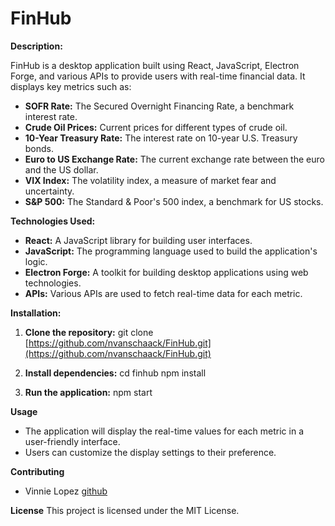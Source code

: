 # FinHub

**Description:**

FinHub is a desktop application built using React, JavaScript, Electron Forge, and various APIs to provide users with real-time financial data. It displays key metrics such as:

* **SOFR Rate:** The Secured Overnight Financing Rate, a benchmark interest rate.
* **Crude Oil Prices:** Current prices for different types of crude oil.
* **10-Year Treasury Rate:** The interest rate on 10-year U.S. Treasury bonds.
* **Euro to US Exchange Rate:** The current exchange rate between the euro and the US dollar.
* **VIX Index:** The volatility index, a measure of market fear and uncertainty.
* **S&P 500:** The Standard & Poor's 500 index, a benchmark for US stocks.

**Technologies Used:**

* **React:** A JavaScript library for building user interfaces.
* **JavaScript:** The programming language used to build the application's logic.
* **Electron Forge:** A toolkit for building desktop applications using web technologies.
* **APIs:** Various APIs are used to fetch real-time data for each metric.

**Installation:**

1. **Clone the repository:**
   git clone [https://github.com/nvanschaack/FinHub.git](https://github.com/nvanschaack/FinHub.git)

2. **Install dependencies:**
cd finhub
npm install

4. **Run the application:**
npm start

**Usage**
* The application will display the real-time values for each metric in a user-friendly interface.
* Users can customize the display settings to their preference.

**Contributing**
* Vinnie Lopez [github](https://github.com/vinnielo)

**License**
This project is licensed under the MIT License.


